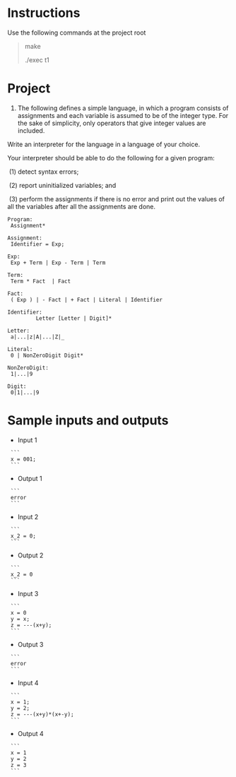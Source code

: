 # Instructions

Use the following commands at the project root

> make
>
> ./exec t1

#  Project 

1.  The following defines a simple language, in which a program  consists of assignments and each variable is assumed to be of the  integer type. For the sake of simplicity, only operators that give  integer values are included. <br>

   Write an interpreter for the language in a  language of your choice. <br>

   Your interpreter should be able to do the  following for a given program: <br>

   ​	 (1) detect syntax errors; <br>

   ​	(2) report  uninitialized variables; and <br>

   ​	(3) perform the assignments if there is no  error and print out the values of all the variables after all the  assignments are done.<br>

   ```
   Program:
   	Assignment*
   
   Assignment:
   	Identifier = Exp;
   
   Exp: 
   	Exp + Term | Exp - Term | Term
   
   Term:
   	Term * Fact  | Fact
   
   Fact:
   	( Exp ) | - Fact | + Fact | Literal | Identifier
   
   Identifier:
        	Letter [Letter | Digit]*
   
   Letter:
   	a|...|z|A|...|Z|_
   
   Literal:
   	0 | NonZeroDigit Digit*
   		
   NonZeroDigit:
   	1|...|9
   
   Digit:
   	0|1|...|9
   ```

   # Sample inputs and outputs

   -  Input 1

     ```
     x = 001;
     ```

   -  Output 1

     ```
     error
     ```

   -  Input 2

     ```
     x_2 = 0;
     ```

   -  Output 2

     ```
     x_2 = 0
     ```

   -  Input 3

     ```
     x = 0
     y = x;
     z = ---(x+y);
     ```

   -  Output 3

     ```
     error
     ```

   -  Input 4

     ```
     x = 1;
     y = 2;
     z = ---(x+y)*(x+-y);
     ```

   -  Output 4

     ```
     x = 1
     y = 2
     z = 3
     ```